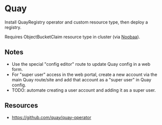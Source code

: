 # Quay

Install QuayRegistry operator and custom resource type, then deploy a registry.

Requires ObjectBucketClaim resource type in cluster (via [Noobaa](../noobaa/)).

## Notes

- Use the special "config editor" route to update Quay config in a web form.
- For "super user" access in the web portal, create a new account via the main Quay route/site and add that account as a "super user" in Quay config.
- TODO: automate creating a user account and adding it as a super user.

## Resources

- https://github.com/quay/quay-operator

